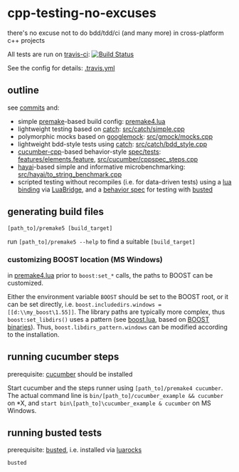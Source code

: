 # cpp-testing-no-excuses

there's no excuse not to do bdd/tdd/ci (and many more) in cross-platform c++ projects

All tests are run on [travis-ci](https://travis-ci.org):
[![Build Status](https://travis-ci.org/d-led/cpp-testing-no-excuses.svg?branch=master)](https://travis-ci.org/d-led/cpp-testing-no-excuses)

See the config for details: [.travis.yml](.travis.yml)

## outline

see [commits](https://github.com/d-led/cpp-testing-no-excuses/commits/master) and:

- simple [premake](industriousone.com/premake)-based build config: [premake4.lua](premake4.lua)
- lightweight testing based on [catch](http://catch-lib.net): [src/catch/simple.cpp](src/catch/simple.cpp)
- polymorphic mocks based on [googlemock](https://code.google.com/p/googlemock/): [src/gmock/mocks.cpp](src/gmock/mocks.cpp)
- lightweight bdd-style tests using [catch](http://catch-lib.net): [src/catch/bdd_style.cpp](src/catch/bdd_style.cpp)
- [cucumber-cpp](https://github.com/cucumber/cucumber-cpp)-based behavior-style [spec/tests](https://cukes.info): [features/elements.feature](features/elements.feature), [src/cucumber/cppspec_steps.cpp](src/cucumber/cppspec_steps.cpp)
- [hayai](https://github.com/nickbruun/hayai)-based simple and informative microbenchmarking: [src/hayai/to_string_benchmark.cpp](src/hayai/to_string_benchmark.cpp)
- scripted testing without recompiles (i.e. for data-driven tests) using a [lua binding](src/lua/bindings.cpp) via [LuaBridge](https://github.com/vinniefalco/LuaBridge), and a [behavior spec](spec/counter_spec.lua) for testing with [busted](https://github.com/Olivine-Labs/busted)

## generating build files

`[path_to]/premake5 [build_target]`

run `[path_to]/premake5 --help` to find a suitable `[build_target]`

### customizing BOOST location (MS Windows)

in [premake4.lua](premake4.lua) prior to `boost:set_*` calls, the paths to BOOST can be customized.

Either the environment variable `BOOST` should be set to the BOOST root, or it can be set directly, i.e. `boost.includedirs.windows = [[d:\\my_boost\1.55]]`. The library paths are typically more complex, thus `boost:set_libdirs()` uses a pattern (see [boost.lua](https://github.com/d-led/premake-meta-cpp/blob/master/recipes/boost.lua#L60-L72), based on [BOOST binaries](http://sourceforge.net/projects/boost/files/boost-binaries/)). Thus, `boost.libdirs_pattern.windows` can be modified according to the installation. 

## running cucumber steps

prerequisite: [cucumber](https://cukes.info) should be installed

Start cucumber and the steps runner using `[path_to]/premake4 cucumber`. The actual command line is `bin/[path_to]/cucumber_example && cucumber` on *X, and `start bin\[path_to]\cucumber_example & cucumber` on MS Windows.

## running busted tests

prerequisite: [busted](https://github.com/Olivine-Labs/busted), i.e. installed via [luarocks](https://rocks.moonscript.org/)

`busted`
